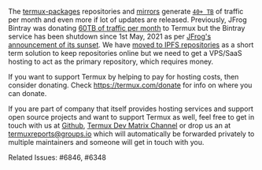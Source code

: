 The [termux-packages](https://github.com/termux/termux-packages) repositories and [mirrors](https://github.com/termux/termux-packages/wiki/Mirrors) generate [`40+ TB`](https://github.com/termux/termux-packages/issues/5620) of traffic per month and even more if lot of updates are released. Previously, JFrog Bintray was donating [60TB of traffic per month](https://twitter.com/termux/status/1255243673698213888) to Termux but the Bintray service has been shutdown since 1st May, 2021 as per [JFrog's announcement of its sunset](https://jfrog.com/blog/into-the-sunset-bintray-jcenter-gocenter-and-chartcenter/). We have [moved to IPFS repositories](https://github.com/termux/termux-packages/issues/6348) as a short term solution to keep repositories online but we need to get a VPS/SaaS hosting to act as the primary repository, which requires money.

If you want to support Termux by helping to pay for hosting costs, then consider donating. Check https://termux.com/donate for info on where you can donate.

If you are part of company that itself provides hosting services and support open source projects and want to support Termux as well, feel free to get in touch with us at [Github](https://github.com/termux/termux-packages/issues/6846), [Termux Dev Matrix Channel](https://matrix.to/#termux_dev:gitter.im) or drop us an at [termuxreports@groups.io](mailto:termuxreports@groups.io) which will automatically be forwarded privately to multiple maintainers and someone will get in touch with you.

Related Issues: #6846, #6348